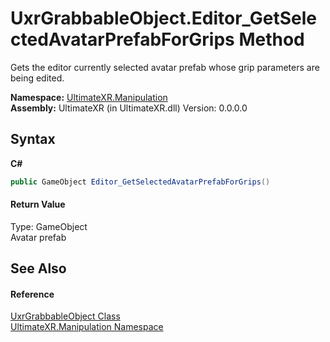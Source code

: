 # UxrGrabbableObject.Editor_GetSelectedAvatarPrefabForGrips Method 
 

Gets the editor currently selected avatar prefab whose grip parameters are being edited.

**Namespace:**&nbsp;<a href="N_UltimateXR_Manipulation">UltimateXR.Manipulation</a><br />**Assembly:**&nbsp;UltimateXR (in UltimateXR.dll) Version: 0.0.0.0

## Syntax

**C#**<br />
``` C#
public GameObject Editor_GetSelectedAvatarPrefabForGrips()
```


#### Return Value
Type: GameObject<br />Avatar prefab

## See Also


#### Reference
<a href="T_UltimateXR_Manipulation_UxrGrabbableObject">UxrGrabbableObject Class</a><br /><a href="N_UltimateXR_Manipulation">UltimateXR.Manipulation Namespace</a><br />